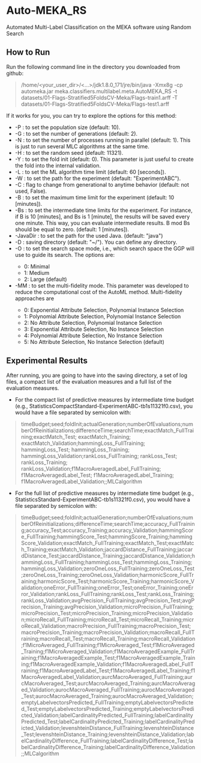 # Auto-MEKA_RS
Automated Multi-Label Classification on the MEKA software using Random Search

## **How to Run**

Run the following command line in the directory you downloaded from github:

> /home/<your_user_dir>/<...>/jdk1.8.0_171/jre/bin/java -Xmx8g -cp automeka.jar meka.classifiers.multilabel.meta.AutoMEKA_RS -t datasets/01-Flags-Stratified5FoldsCV-Meka/Flags-train1.arff -T datasets/01-Flags-Stratified5FoldsCV-Meka/Flags-test1.arff


If it works for you, you can try to explore the options for this method:
- -P <value> : to set the population size (default: 10).
- -G <value> : to set the number of generations (default: 2).
- -N <value> : to set the number of processes running in parallel (default: 1). This is just to run several MLC algorithms at the same time.
- -H <value>: to set the random seed (default: 11321).
- -Y <value>: to set the fold init (default: 0). This parameter is just useful to create the fold into the internal validation.
- -L <value> : to set the ML algorithm time limit (default: 60 [seconds]).
- -W <path>: to set the path for the experiment (default: "ExperimentABC").
- -C : flag to change from generational to anytime behavior (default: not used, False).
- -B <value>: to set the maximum time limit for the experiment (default: 10 [minutes]).
- -Bs <value>: to set the intermediate time limits for the experiment. For instance, if B is 10 [minutes], and Bs is 1 [minute], the results will be saved every one minute. This way, you can evaluate intermediate results. B mod Bs should be equal to zero. (default: 1 [minutes]).
- -JavaDir <path>: to set the path for the used Java. (default: "java")
- -D <value>: saving directory (default: "~/"). You can define any directory.
- -O <value>: to set the search space mode, i.e., which search space the GGP will use to guide its search. The options are: 
  - 0: Minimal
  - 1: Medium
  - 2: Large (default)
- -MM <value>: to set the multi-fidelity mode. This parameter was developed to reduce the computational cost of the AutoML method. Multi-fidelity approaches are
  - 0: Exponential Attribute Selection, Polynomial Instance Selection
  - 1: Polynomial Attribute Selection,  Polynomial Instance Selection
  - 2: No Attribute Selection, Polynomial Instance Selection
  - 3: Exponential Attribute Selection, No Instance Selection
  - 4: Polynomial Attribute Selection, No Instance Selection
  - 5: No Attribute Selection, No Instance Selection (default)


## **Experimental Results**

After running, you are going to have into the saving directory, a set of log files, a compact list of the evaluation measures and a full list of the evaluation measures.


- For the compact list of predictive measures by intermediate time budget (e.g., StatisticsCompactStandard-ExperimentABC-tb1s11321f0.csv), you would have a file separated by semicolon with: 
> timeBudget;seed;foldInit;actualGeneration;numberOfEvaluations;numberOfReinitializations;differenceTime;searchTime;exactMatch_FullTraining;exactMatch_Test; exactMatch_Training; exactMatch_Validation;hammingLoss_FullTraining; hammingLoss_Test; hammingLoss_Training; hammingLoss_Validation;rankLoss_FullTraining; rankLoss_Test; rankLoss_Training; rankLoss_Validation;f1MacroAveragedLabel_FullTraining; f1MacroAveragedLabel_Test; f1MacroAveragedLabel_Training; f1MacroAveragedLabel_Validation;;MLCalgorithm

- For the full list of predictive measures by intermediate time budget (e.g., StatisticsStandard-ExperimentABC-tb1s11321f0.csv), you would have a file separated by semicolon with: 
> timeBudget;seed;foldInit;actualGeneration;numberOfEvaluations;numberOfReinitializations;differenceTime;searchTime;accuracy_FullTraining;accuracy_Test;accuracy_Training;accuracy_Validation;hammingScore_FullTraining;hammingScore_Test;hammingScore_Training;hammingScore_Validation;exactMatch_FullTraining;exactMatch_Test;exactMatch_Training;exactMatch_Validation;jaccardDistance_FullTraining;jaccardDistance_Test;jaccardDistance_Training;jaccardDistance_Validation;hammingLoss_FullTraining;hammingLoss_Test;hammingLoss_Training;hammingLoss_Validation;zeroOneLoss_FullTraining;zeroOneLoss_Test;zeroOneLoss_Training;zeroOneLoss_Validation;harmonicScore_FullTraining;harmonicScore_Test;harmonicScore_Training;harmonicScore_Validation;oneError_FullTraining;oneError_Test;oneError_Training;oneError_Validation;rankLoss_FullTraining;rankLoss_Test;rankLoss_Training;rankLoss_Validation;avgPrecision_FullTraining;avgPrecision_Test;avgPrecision_Training;avgPrecision_Validation;microPrecision_FullTraining;microPrecision_Test;microPrecision_Training;microPrecision_Validation;microRecall_FullTraining;microRecall_Test;microRecall_Training;microRecall_Validation;macroPrecision_FullTraining;macroPrecision_Test;macroPrecision_Training;macroPrecision_Validation;macroRecall_FullTraining;macroRecall_Test;macroRecall_Training;macroRecall_Validation;f1MicroAveraged_FullTraining;f1MicroAveraged_Test;f1MicroAveraged_Training;f1MicroAveraged_Validation;f1MacroAveragedExample_FullTraining;f1MacroAveragedExample_Test;f1MacroAveragedExample_Training;f1MacroAveragedExample_Validation;f1MacroAveragedLabel_FullTraining;f1MacroAveragedLabel_Test;f1MacroAveragedLabel_Training;f1MacroAveragedLabel_Validation;aurcMacroAveraged_FullTraining;aurcMacroAveraged_Test;aurcMacroAveraged_Training;aurcMacroAveraged_Validation;aurocMacroAveraged_FullTraining;aurocMacroAveraged_Test;aurocMacroAveraged_Training;aurocMacroAveraged_Validation;emptyLabelvectorsPredicted_FullTraining;emptyLabelvectorsPredicted_Test;emptyLabelvectorsPredicted_Training;emptyLabelvectorsPredicted_Validation;labelCardinalityPredicted_FullTraining;labelCardinalityPredicted_Test;labelCardinalityPredicted_Training;labelCardinalityPredicted_Validation;levenshteinDistance_FullTraining;levenshteinDistance_Test;levenshteinDistance_Training;levenshteinDistance_Validation;labelCardinalityDifference_FullTraining;labelCardinalityDifference_Test;labelCardinalityDifference_Training;labelCardinalityDifference_Validation;;MLCalgorithm
